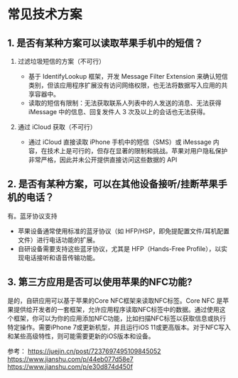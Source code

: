 # 常见技术方案

## 1. 是否有某种方案可以读取苹果手机中的短信？

1. 过滤垃圾短信的方案（不可行）
    * 基于 IdentifyLookup 框架，开发 Message Filter Extension 来确认短信类别，但该应用程序扩展没有访问网络权限，也无法将数据写入应用的共享容器中。
    * 读取的短信有限制：无法获取联系人列表中的人发送的消息、无法获得 iMessage 中的信息、回复发件人 3 次及以上的会话也无法获得。
 
2. 通过 iCloud 获取（不可行）
    * 通过 iCloud 直接读取 iPhone 手机中的短信（SMS）或 iMessage 内容，在技术上是可行的，但存在显著的限制和挑战。苹果对用户隐私保护非常严格，因此并未公开提供直接访问这些数据的 API



## 2. 是否有某种方案，可以在其他设备接听/挂断苹果手机的电话？

有。蓝牙协议支持

* 苹果设备通常使用标准的蓝牙协议（如 HFP/HSP，即免提配置文件/耳机配置文件）进行电话功能的扩展。
* 自研设备需要支持这些蓝牙协议，尤其是 HFP（Hands-Free Profile），以实现电话接听和语音传输功能。


## 3. 第三方应用是否可以使用苹果的NFC功能?

是的，自研应用可以基于苹果的Core NFC框架来读取NFC标签。Core NFC 是苹果提供给开发者的一套框架，允许应用程序读取NFC标签中的数据。通过使用这个框架，你可以为你的应用添加NFC功能，比如扫描NFC标签以获取信息或执行特定操作。需要iPhone 7或更新机型，并且运行iOS 11或更高版本。对于NFC写入和某些高级特性，则可能需要更新的iOS版本和设备。




参考：
https://juejin.cn/post/7237697495109845052
https://www.jianshu.com/p/44eb077d58e7
https://www.jianshu.com/p/e30d874d450f


